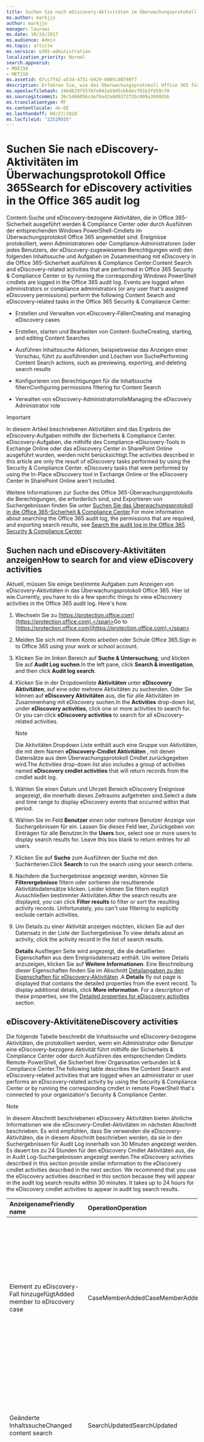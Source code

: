 ```yaml
---
title: Suchen Sie nach eDiscovery-Aktivitäten im Überwachungsprotokoll Office 365
ms.author: markjjo
author: markjjo
manager: laurawi
ms.date: 10/24/2017
ms.audience: Admin
ms.topic: article
ms.service: o365-administration
localization_priority: Normal
search.appverid:
- MOE150
- MET150
ms.assetid: 67cc7f42-a53d-4751-b929-6005c80798f7
description: Erfahren Sie, wie das Überwachungsprotokoll Office 365 für Ereignisse zu suchen, die protokolliert werden, wenn Administratoren Compliance Inhaltssuche und eDiscovery Groß-/Kleinschreibung in das Wertpapier Aufgaben &amp; Compliance Center.
ms.openlocfilehash: 24bd629f5576fe042e59d5cbbdecf01b3fd59cf0
ms.sourcegitcommit: 36c5466056cdef6ad2a8d9372f2bc009a30892bb
ms.translationtype: MT
ms.contentlocale: de-DE
ms.lasthandoff: 08/27/2018
ms.locfileid: "22529555"
---
```

# <a name="search-for-ediscovery-activities-in-the-office-365-audit-log"></a><span data-ttu-id="a00c0-103">Suchen Sie nach eDiscovery-Aktivitäten im Überwachungsprotokoll Office 365</span><span class="sxs-lookup"><span data-stu-id="a00c0-103">Search for eDiscovery activities in the Office 365 audit log</span></span>

<span data-ttu-id="a00c0-p101">Content-Suche und eDiscovery-bezogene Aktivitäten, die in Office 365-Sicherheit ausgeführt werden &amp; Compliance Center oder durch Ausführen der entsprechenden Windows PowerShell-Cmdlets im Überwachungsprotokoll Office 365 angemeldet sind. Ereignisse protokolliert, wenn Administratoren oder Compliance-Administratoren (oder jedes Benutzers, der eDiscovery-zugewiesenen Berechtigungen wird) den folgenden Inhaltssuche und Aufgaben im Zusammenhang mit eDiscovery in die Office 365-Sicherheit ausführen &amp; Compliance Center:</span><span class="sxs-lookup"><span data-stu-id="a00c0-p101">Content Search and eDiscovery-related activities that are performed in Office 365 Security &amp; Compliance Center or by running the corresponding Windows PowerShell cmdlets are logged in the Office 365 audit log. Events are logged when administrators or compliance administrators (or any user that's assigned eDiscovery permissions) perform the following Content Search and eDiscovery-related tasks in the Office 365 Security &amp; Compliance Center:</span></span>
  
- <span data-ttu-id="a00c0-106">Erstellen und Verwalten von eDiscovery-Fällen</span><span class="sxs-lookup"><span data-stu-id="a00c0-106">Creating and managing eDiscovery cases</span></span>
    
- <span data-ttu-id="a00c0-107">Erstellen, starten und Bearbeiten von Content-Suche</span><span class="sxs-lookup"><span data-stu-id="a00c0-107">Creating, starting, and editing Content Searches</span></span>
    
- <span data-ttu-id="a00c0-108">Ausführen Inhaltssuche Aktionen, beispielsweise das Anzeigen einer Vorschau, führt zu ausführenden und Löschen von Suche</span><span class="sxs-lookup"><span data-stu-id="a00c0-108">Performing Content Search actions, such as previewing, exporting, and deleting search results</span></span>
    
- <span data-ttu-id="a00c0-109">Konfigurieren von Berechtigungen für die Inhaltssuche filtern</span><span class="sxs-lookup"><span data-stu-id="a00c0-109">Configuring permissions filtering for Content Search</span></span>
    
- <span data-ttu-id="a00c0-110">Verwalten von eDiscovery-Administratorrolle</span><span class="sxs-lookup"><span data-stu-id="a00c0-110">Managing the eDiscovery Administrator role</span></span>
    
> [!IMPORTANT]
> <span data-ttu-id="a00c0-p102">In diesem Artikel beschriebenen Aktivitäten sind das Ergebnis der eDiscovery-Aufgaben mithilfe der Sicherheits &amp; Compliance Center. eDiscovery-Aufgaben, die mithilfe des Compliance-eDiscovery-Tools in Exchange Online oder das eDiscovery Center in SharePoint Online ausgeführt wurden, werden nicht berücksichtigt.</span><span class="sxs-lookup"><span data-stu-id="a00c0-p102">The activities described in this article are only the result of eDiscovery tasks performed by using the Security &amp; Compliance Center. eDiscovery tasks that were performed by using the In-Place eDiscovery tool in Exchange Online or the eDiscovery Center in SharePoint Online aren't included.</span></span> 
  
<span data-ttu-id="a00c0-113">Weitere Informationen zur Suche des Office 365-Überwachungsprotokolls die Berechtigungen, die erforderlich sind, und Exportieren von Suchergebnissen finden Sie unter [Suchen Sie das Überwachungsprotokoll in die Office 365-Sicherheit &amp; Compliance Center](search-the-audit-log-in-security-and-compliance.md).</span><span class="sxs-lookup"><span data-stu-id="a00c0-113">For more information about searching the Office 365 audit log, the permissions that are required, and exporting search results, see [Search the audit log in the Office 365 Security &amp; Compliance Center](search-the-audit-log-in-security-and-compliance.md).</span></span>
  
## <a name="how-to-search-for-and-view-ediscovery-activities"></a><span data-ttu-id="a00c0-114">Suchen nach und eDiscovery-Aktivitäten anzeigen</span><span class="sxs-lookup"><span data-stu-id="a00c0-114">How to search for and view eDiscovery activities</span></span>

<span data-ttu-id="a00c0-p103">Aktuell, müssen Sie einige bestimmte Aufgaben zum Anzeigen von eDiscovery-Aktivitäten in das Überwachungsprotokoll Office 365. Hier ist wie.</span><span class="sxs-lookup"><span data-stu-id="a00c0-p103">Currently, you have to do a few specific things to view eDiscovery activities in the Office 365 audit log. Here's how.</span></span>
  
1. <span data-ttu-id="a00c0-117">Wechseln Sie zu [https://protection.office.com](https://protection.office.com).</span><span class="sxs-lookup"><span data-stu-id="a00c0-117">Go to [https://protection.office.com](https://protection.office.com).</span></span>
    
2. <span data-ttu-id="a00c0-118">Melden Sie sich mit Ihrem Konto arbeiten oder Schule Office 365.</span><span class="sxs-lookup"><span data-stu-id="a00c0-118">Sign in to Office 365 using your work or school account.</span></span>
    
3. <span data-ttu-id="a00c0-119">Klicken Sie im linken Bereich auf **Suche &amp; Untersuchung**, und klicken Sie auf **Audit Log suchen**.</span><span class="sxs-lookup"><span data-stu-id="a00c0-119">In the left pane, click **Search &amp; investigation**, and then click **Audit log search**.</span></span>
    
4. <span data-ttu-id="a00c0-p104">Klicken Sie in der Dropdownliste **Aktivitäten** unter **eDiscovery Aktivitäten**, auf eine oder mehrere Aktivitäten zu suchenden. Oder Sie können auf **eDiscovery Aktivitäten** aus, die für alle Aktivitäten im Zusammenhang mit eDiscovery suchen.</span><span class="sxs-lookup"><span data-stu-id="a00c0-p104">In the **Activities** drop-down list, under **eDiscovery activities**, click one or more activities to search for. Or you can click **eDiscovery activities** to search for all eDiscovery-related activities.</span></span> 
    
    > [!NOTE]
    > <span data-ttu-id="a00c0-122">Die Aktivitäten Dropdown Liste enthält auch eine Gruppe von Aktivitäten, die mit dem Namen **eDiscovery-Cmdlet Aktivitäten** , mit denen Datensätze aus dem Überwachungsprotokoll Cmdlet zurückgegeben wird.</span><span class="sxs-lookup"><span data-stu-id="a00c0-122">The Activities drop-down list also includes a group of activities named **eDiscovery cmdlet activities** that will return records from the cmdlet audit log.</span></span> 
  
5.  <span data-ttu-id="a00c0-123">Wählen Sie einen Datum und Uhrzeit Bereich eDiscovery Ereignisse angezeigt, die innerhalb dieses Zeitraums aufgetreten sind.</span><span class="sxs-lookup"><span data-stu-id="a00c0-123">Select a date and time range to display eDiscovery events that occurred within that period.</span></span> 
    
6. <span data-ttu-id="a00c0-p105">Wählen Sie im Feld **Benutzer** einen oder mehrere Benutzer Anzeige von Suchergebnissen für ein. Lassen Sie dieses Feld leer, Zurückgeben von Einträgen für alle Benutzer.</span><span class="sxs-lookup"><span data-stu-id="a00c0-p105">In the **Users** box, select one or more users to display search results for. Leave this box blank to return entries for all users.</span></span> 
    
7. <span data-ttu-id="a00c0-126">Klicken Sie auf **Suche** zum Ausführen der Suche mit den Suchkriterien.</span><span class="sxs-lookup"><span data-stu-id="a00c0-126">Click **Search** to run the search using your search criteria.</span></span> 
    
8. <span data-ttu-id="a00c0-p106">Nachdem die Suchergebnisse angezeigt werden, können Sie **Filterergebnisse** filtern oder sortieren die resultierende Aktivitätsdatensätze klicken. Leider können Sie filtern explizit Ausschließen bestimmter Aktivitäten.</span><span class="sxs-lookup"><span data-stu-id="a00c0-p106">After the search results are displayed, you can click **Filter results** to filter or sort the resulting activity records. Unfortunately, you can't use filtering to explicitly exclude certain activities.</span></span> 
    
9. <span data-ttu-id="a00c0-129">Um Details zu einer Aktivität anzeigen möchten, klicken Sie auf den Datensatz in der Liste der Suchergebnisse.</span><span class="sxs-lookup"><span data-stu-id="a00c0-129">To view details about an activity, click the activity record in the list of search results.</span></span> 
    
    <span data-ttu-id="a00c0-p107">**Details** Ausfliegen Seite wird angezeigt, die die detaillierten Eigenschaften aus dem Ereignisdatensatz enthält. Um weitere Details anzuzeigen, klicken Sie auf **Weitere Informationen**. Eine Beschreibung dieser Eigenschaften finden Sie im Abschnitt [Detailangaben zu den Eigenschaften für eDiscovery-Aktivitäten](#detailed-properties-for-ediscovery-activities) .</span><span class="sxs-lookup"><span data-stu-id="a00c0-p107">A **Details** fly out page is displayed that contains the detailed properties from the event record. To display additional details, click **More information**. For a description of these properties, see the [Detailed properties for eDiscovery activities](#detailed-properties-for-ediscovery-activities) section.</span></span> 

  
## <a name="ediscovery-activities"></a><span data-ttu-id="a00c0-133">eDiscovery-Aktivitäten</span><span class="sxs-lookup"><span data-stu-id="a00c0-133">eDiscovery activities</span></span>

<span data-ttu-id="a00c0-134">Die folgende Tabelle beschreibt die Inhaltssuche und eDiscovery-bezogene Aktivitäten, die protokolliert werden, wenn ein Administrator oder Benutzer eine eDiscovery-bezogene Aktivität führt mithilfe der Sicherheits &amp; Compliance Center oder durch Ausführen des entsprechenden Cmdlets Remote-PowerShell, die Sicherheit Ihrer Organisation verbunden ist &amp; Compliance Center.</span><span class="sxs-lookup"><span data-stu-id="a00c0-134">The following table describes the Content Search and eDiscovery-related activities that are logged when an administrator or user performs an eDiscovery-related activity by using the Security &amp; Compliance Center or by running the corresponding cmdlet in remote PowerShell that's connected to your organization's Security &amp; Compliance Center.</span></span> 
  
> [!NOTE]
> <span data-ttu-id="a00c0-p108">In diesem Abschnitt beschriebenen eDiscovery Aktivitäten bieten ähnliche Informationen wie die eDiscovery-Cmdlet-Aktivitäten im nächsten Abschnitt beschrieben. Es wird empfohlen, dass Sie verwenden die eDiscovery-Aktivitäten, die in diesem Abschnitt beschrieben werden, da sie in den Suchergebnissen für Audit Log innerhalb von 30 Minuten angezeigt werden. Es dauert bis zu 24 Stunden für den eDiscovery Cmdlet Aktivitäten aus, die in Audit Log-Suchergebnissen angezeigt werden.</span><span class="sxs-lookup"><span data-stu-id="a00c0-p108">The eDiscovery activities described in this section provide similar information to the eDiscovery cmdlet activities described in the next section. We recommend that you use the eDiscovery activities described in this section because they will appear in the audit log search results within 30 minutes. It takes up to 24 hours for the eDiscovery cmdlet activities to appear in audit log search results.</span></span> 
  
|<span data-ttu-id="a00c0-138">**Anzeigename**</span><span class="sxs-lookup"><span data-stu-id="a00c0-138">**Friendly name**</span></span>|<span data-ttu-id="a00c0-139">**Operation**</span><span class="sxs-lookup"><span data-stu-id="a00c0-139">**Operation**</span></span>|<span data-ttu-id="a00c0-140">**Entsprechende cmdlet**</span><span class="sxs-lookup"><span data-stu-id="a00c0-140">**Corresponding cmdlet**</span></span>|<span data-ttu-id="a00c0-141">**Beschreibung**</span><span class="sxs-lookup"><span data-stu-id="a00c0-141">**Description**</span></span>|
|:-----|:-----|:-----|:-----|
|<span data-ttu-id="a00c0-142">Element zu eDiscovery-Fall hinzugefügt</span><span class="sxs-lookup"><span data-stu-id="a00c0-142">Added member to eDiscovery case</span></span>  <br/> |<span data-ttu-id="a00c0-143">CaseMemberAdded</span><span class="sxs-lookup"><span data-stu-id="a00c0-143">CaseMemberAdded</span></span>  <br/> |<span data-ttu-id="a00c0-144">Hinzufügen von ComplianceCaseMember</span><span class="sxs-lookup"><span data-stu-id="a00c0-144">Add-ComplianceCaseMember</span></span>  <br/> |<span data-ttu-id="a00c0-p109">Ein Benutzer wurde als Mitglied einer eDiscovery-Fall hinzugefügt. Als Mitglied der Fall kann ein Benutzer verschiedene Aufgaben im Zusammenhang mit Groß-/Kleinschreibung je nachdem, ob sie die erforderlichen Berechtigungen zugewiesen wurden, ausführen.</span><span class="sxs-lookup"><span data-stu-id="a00c0-p109">A user was added as a member of an eDiscovery case. As a member of a case, a user can perform various case-related tasks depending on whether they have been assigned the necessary permissions.</span></span>  <br/> |
|<span data-ttu-id="a00c0-147">Geänderte Inhaltssuche</span><span class="sxs-lookup"><span data-stu-id="a00c0-147">Changed content search</span></span>  <br/> |<span data-ttu-id="a00c0-148">SearchUpdated</span><span class="sxs-lookup"><span data-stu-id="a00c0-148">SearchUpdated</span></span>  <br/> |<span data-ttu-id="a00c0-149">Set-ComplianceSearch</span><span class="sxs-lookup"><span data-stu-id="a00c0-149">Set-ComplianceSearch</span></span>  <br/> |<span data-ttu-id="a00c0-p110">Eine vorhandene Inhalte Suche wurde geändert. Hinzufügen oder Entfernen von Speicherorte für Inhalte oder bearbeiten die Suchabfrage, können Änderungen enthalten.</span><span class="sxs-lookup"><span data-stu-id="a00c0-p110">An existing content search was changed. Changes can include adding or removing content locations or editing the search query.</span></span>  <br/> |
|<span data-ttu-id="a00c0-152">Mitgliedschaft in der Administratorgruppe geänderten eDiscovery</span><span class="sxs-lookup"><span data-stu-id="a00c0-152">Changed eDiscovery administrator membership</span></span>  <br/> |<span data-ttu-id="a00c0-153">CaseAdminUpdated</span><span class="sxs-lookup"><span data-stu-id="a00c0-153">CaseAdminUpdated</span></span>  <br/> |<span data-ttu-id="a00c0-154">Update-eDiscoveryCaseAdmin</span><span class="sxs-lookup"><span data-stu-id="a00c0-154">Update-eDiscoveryCaseAdmin</span></span>  <br/> |<span data-ttu-id="a00c0-p111">Die Liste der eDiscovery-Administratoren in Ihrer Organisation wurde geändert. Diese Aktivität wird protokolliert, wenn die Liste der eDiscovery-Administratoren mit einer Gruppe von neuen Benutzern ersetzt wird. Wenn ein einzelner Benutzer hinzugefügt oder entfernt wird, wird der Vorgang CaseAdminAdded protokolliert.</span><span class="sxs-lookup"><span data-stu-id="a00c0-p111">The list of eDiscovery Administrators in your organization was changed. This activity is logged when the list of eDiscovery Administrators is replaced with a group of new users. If a single user is added or removed, the CaseAdminAdded operation is logged.</span></span>  <br/> |
|<span data-ttu-id="a00c0-158">Geänderte eDiscovery-Fall</span><span class="sxs-lookup"><span data-stu-id="a00c0-158">Changed eDiscovery case</span></span>  <br/> |<span data-ttu-id="a00c0-159">CaseUpdated</span><span class="sxs-lookup"><span data-stu-id="a00c0-159">CaseUpdated</span></span>  <br/> |<span data-ttu-id="a00c0-160">Set-ComplianceCase</span><span class="sxs-lookup"><span data-stu-id="a00c0-160">Set-ComplianceCase</span></span>  <br/> |<span data-ttu-id="a00c0-p112">EDiscovery-Fall wurde geändert. Änderungen enthalten Schließen einer offenen Anfrage oder eine geschlossene Anfrage erneut öffnen.</span><span class="sxs-lookup"><span data-stu-id="a00c0-p112">An eDiscovery case was changed. Changes include closing an open case or re-opening a closed case.</span></span>  <br/> |
|<span data-ttu-id="a00c0-163">Groß-/Kleinschreibung geänderten eDiscovery-Mitgliedschaft</span><span class="sxs-lookup"><span data-stu-id="a00c0-163">Changed eDiscovery case membership</span></span>  <br/> |<span data-ttu-id="a00c0-164">CaseMemberUpdated</span><span class="sxs-lookup"><span data-stu-id="a00c0-164">CaseMemberUpdated</span></span>  <br/> |<span data-ttu-id="a00c0-165">Update-ComplianceCaseMember</span><span class="sxs-lookup"><span data-stu-id="a00c0-165">Update-ComplianceCaseMember</span></span>  <br/> |<span data-ttu-id="a00c0-p113">Liste der Mitglieder einer eDiscovery-Fall wurde geändert. Wenn alle Mitglieder einer Gruppe von neuen Benutzern ersetzt werden, wird diese Aktivität protokolliert. Wenn ein einzelnes Element hinzugefügt oder entfernt wird, wird die CaseMemberAdded oder CaseMemberRemoved Vorgang protokolliert.</span><span class="sxs-lookup"><span data-stu-id="a00c0-p113">The membership list of an eDiscovery case was changed. This activity is logged when all members are replaced with a group of new users. If a single member is added or removed, CaseMemberAdded or CaseMemberRemoved operation is logged.</span></span>  <br/> |
|<span data-ttu-id="a00c0-169">Suchfilter Berechtigungen geändert</span><span class="sxs-lookup"><span data-stu-id="a00c0-169">Changed search permissions filter</span></span>  <br/> |<span data-ttu-id="a00c0-170">SearchPermissionUpdated</span><span class="sxs-lookup"><span data-stu-id="a00c0-170">SearchPermissionUpdated</span></span>  <br/> |<span data-ttu-id="a00c0-171">Set-ComplianceSecurityFilter</span><span class="sxs-lookup"><span data-stu-id="a00c0-171">Set-ComplianceSecurityFilter</span></span>  <br/> |<span data-ttu-id="a00c0-172">Suchfilter Berechtigungen wurde geändert.</span><span class="sxs-lookup"><span data-stu-id="a00c0-172">A search permissions filter was changed.</span></span>  <br/> |
|<span data-ttu-id="a00c0-173">Geänderte Suchabfrage für eDiscovery Groß-/Kleinschreibung Haltestatus</span><span class="sxs-lookup"><span data-stu-id="a00c0-173">Changed search query for eDiscovery case hold</span></span>  <br/> |<span data-ttu-id="a00c0-174">HoldUpdated</span><span class="sxs-lookup"><span data-stu-id="a00c0-174">HoldUpdated</span></span>  <br/> |<span data-ttu-id="a00c0-175">Set-CaseHoldRule</span><span class="sxs-lookup"><span data-stu-id="a00c0-175">Set-CaseHoldRule</span></span>  <br/> |<span data-ttu-id="a00c0-p114">Eine abfragebasierte Aufbewahrung, eDiscovery-Fall zugeordnet wurde geändert. Mögliche Änderungen gehören das Bearbeiten der Abfrage, oder halten Sie Datumsbereich für eine Abfrage basiert.</span><span class="sxs-lookup"><span data-stu-id="a00c0-p114">A query-based hold associated with an eDiscovery case was changed. Possible changes include editing the query or date range for a query-based hold.</span></span>  <br/> |
|<span data-ttu-id="a00c0-178">Inhaltssuche Preview Element heruntergeladen</span><span class="sxs-lookup"><span data-stu-id="a00c0-178">Content search preview item downloaded</span></span>  <br/> |<span data-ttu-id="a00c0-179">PreviewItemDownloaded</span><span class="sxs-lookup"><span data-stu-id="a00c0-179">PreviewItemDownloaded</span></span>  <br/> |<span data-ttu-id="a00c0-180">Nicht zutreffend</span><span class="sxs-lookup"><span data-stu-id="a00c0-180">N/A</span></span>  <br/> |<span data-ttu-id="a00c0-181">Ein Benutzer heruntergeladen ein Element auf ihrem lokalen Computer (durch Klicken auf den Link **herunterladen Originalelement** ) beim Anzeigen einer Vorschau der Suchergebnisse.</span><span class="sxs-lookup"><span data-stu-id="a00c0-181">A user downloaded an item to their local computer (by clicking the **Download original item** link) when previewing search results.</span></span>  <br/> |
|<span data-ttu-id="a00c0-182">Inhaltssuche Preview Element aufgelistet.</span><span class="sxs-lookup"><span data-stu-id="a00c0-182">Content search preview item listed</span></span>  <br/> |<span data-ttu-id="a00c0-183">PreviewItemListed</span><span class="sxs-lookup"><span data-stu-id="a00c0-183">PreviewItemListed</span></span>  <br/> |<span data-ttu-id="a00c0-184">Nicht zutreffend</span><span class="sxs-lookup"><span data-stu-id="a00c0-184">N/A</span></span>  <br/> |<span data-ttu-id="a00c0-185">Ein Benutzer geklickt **Vorschau der Suchergebnisse** zum Anzeigen der Vorschau Suchergebnisseite, der bis zu 1000 Elemente aus den Ergebnissen einer Inhaltssuche aufgeführt sind.</span><span class="sxs-lookup"><span data-stu-id="a00c0-185">A user clicked **Preview search results** to display the preview search results page, which lists up to 1000 items from the results of a Content Search.</span></span>  <br/> |
|<span data-ttu-id="a00c0-186">Inhaltssuche Preview Element angezeigt.</span><span class="sxs-lookup"><span data-stu-id="a00c0-186">Content search preview item viewed</span></span>  <br/> |<span data-ttu-id="a00c0-187">PreviewItemRendered</span><span class="sxs-lookup"><span data-stu-id="a00c0-187">PreviewItemRendered</span></span>  <br/> |<span data-ttu-id="a00c0-188">Nicht zutreffend</span><span class="sxs-lookup"><span data-stu-id="a00c0-188">N/A</span></span>  <br/> |<span data-ttu-id="a00c0-189">Ein eDiscovery-Manager angezeigt ein Elements durch Klicken auf beim Anzeigen der Vorschau der Suchergebnisse.</span><span class="sxs-lookup"><span data-stu-id="a00c0-189">An eDiscovery manager viewed an item by clicking it when previewing search results.</span></span>  <br/> |
|<span data-ttu-id="a00c0-190">Erstellte Inhaltssuche</span><span class="sxs-lookup"><span data-stu-id="a00c0-190">Created content search</span></span>  <br/> |<span data-ttu-id="a00c0-191">SearchCreated</span><span class="sxs-lookup"><span data-stu-id="a00c0-191">SearchCreated</span></span>  <br/> |<span data-ttu-id="a00c0-192">New-ComplianceSearch</span><span class="sxs-lookup"><span data-stu-id="a00c0-192">New-ComplianceSearch</span></span>  <br/> |<span data-ttu-id="a00c0-193">Eine neue Inhaltssuche erstellt wurde.</span><span class="sxs-lookup"><span data-stu-id="a00c0-193">A new content search was created.</span></span>  <br/> |
|<span data-ttu-id="a00c0-194">Erstellte eDiscovery-administrator</span><span class="sxs-lookup"><span data-stu-id="a00c0-194">Created eDiscovery administrator</span></span>  <br/> |<span data-ttu-id="a00c0-195">CaseAdminAdded</span><span class="sxs-lookup"><span data-stu-id="a00c0-195">CaseAdminAdded</span></span>  <br/> |<span data-ttu-id="a00c0-196">Hinzufügen von eDiscoveryCaseAdmin</span><span class="sxs-lookup"><span data-stu-id="a00c0-196">Add-eDiscoveryCaseAdmin</span></span>  <br/> |<span data-ttu-id="a00c0-197">Ein Benutzer wurde als einer eDiscovery-Administrator in der Organisation hinzugefügt.</span><span class="sxs-lookup"><span data-stu-id="a00c0-197">A user was added as an eDiscovery Administrator in the organization.</span></span>  <br/> |
|<span data-ttu-id="a00c0-198">Erstellte eDiscovery-Fall</span><span class="sxs-lookup"><span data-stu-id="a00c0-198">Created eDiscovery case</span></span>  <br/> |<span data-ttu-id="a00c0-199">CaseAdded</span><span class="sxs-lookup"><span data-stu-id="a00c0-199">CaseAdded</span></span>  <br/> |<span data-ttu-id="a00c0-200">Neue ComplianceCase</span><span class="sxs-lookup"><span data-stu-id="a00c0-200">New-ComplianceCase</span></span>  <br/> |<span data-ttu-id="a00c0-p115">EDiscovery-Fall erstellt wurde. Wenn eine Anfrage erstellt wurde, müssen Sie nur einen Namen zu geben. Andere Case-bezogene Aufgaben wie das Hinzufügen von Mitgliedern, Haltestatus erstellen und Erstellen von Suchen in zusätzliche Ereignisse protokolliert wird die Groß-/Kleinschreibung Ergebnis zugeordnet.</span><span class="sxs-lookup"><span data-stu-id="a00c0-p115">An eDiscovery case was created. When a case is created, you only have to give it a name. Other case-related tasks such as adding members, creating holds, and creating content searches associated with the case result in additional events being logged.</span></span>  <br/> |
|<span data-ttu-id="a00c0-204">Suchfilter Berechtigungen erstellt</span><span class="sxs-lookup"><span data-stu-id="a00c0-204">Created search permissions filter</span></span>  <br/> |<span data-ttu-id="a00c0-205">SearchPermissionCreated</span><span class="sxs-lookup"><span data-stu-id="a00c0-205">SearchPermissionCreated</span></span>  <br/> |<span data-ttu-id="a00c0-206">Neue ComplianceSecurityFilter</span><span class="sxs-lookup"><span data-stu-id="a00c0-206">New-ComplianceSecurityFilter</span></span>  <br/> |<span data-ttu-id="a00c0-207">Suchfilter Berechtigungen erstellt wurde.</span><span class="sxs-lookup"><span data-stu-id="a00c0-207">A search permissions filter was created.</span></span>  <br/> |
|<span data-ttu-id="a00c0-208">Erstellte Suchabfrage für eDiscovery Groß-/Kleinschreibung Haltestatus</span><span class="sxs-lookup"><span data-stu-id="a00c0-208">Created search query for eDiscovery case hold</span></span>  <br/> |<span data-ttu-id="a00c0-209">HoldCreated</span><span class="sxs-lookup"><span data-stu-id="a00c0-209">HoldCreated</span></span>  <br/> |<span data-ttu-id="a00c0-210">Neue CaseHoldRule</span><span class="sxs-lookup"><span data-stu-id="a00c0-210">New-CaseHoldRule</span></span>  <br/> |<span data-ttu-id="a00c0-211">Eine abfragebasierte Aufbewahrung, eDiscovery-Fall zugeordnet wurde erstellt.</span><span class="sxs-lookup"><span data-stu-id="a00c0-211">A query-based hold associated with an eDiscovery case was created.</span></span>  <br/> |
|<span data-ttu-id="a00c0-212">Gelöschte Inhaltssuche</span><span class="sxs-lookup"><span data-stu-id="a00c0-212">Deleted content search</span></span>  <br/> |<span data-ttu-id="a00c0-213">SearchRemoved</span><span class="sxs-lookup"><span data-stu-id="a00c0-213">SearchRemoved</span></span>  <br/> |<span data-ttu-id="a00c0-214">Remove-ComplianceSearch</span><span class="sxs-lookup"><span data-stu-id="a00c0-214">Remove-ComplianceSearch</span></span>  <br/> |<span data-ttu-id="a00c0-215">Eine vorhandene Inhaltssuche wurde gelöscht.</span><span class="sxs-lookup"><span data-stu-id="a00c0-215">An existing content search was deleted.</span></span>  <br/> |
|<span data-ttu-id="a00c0-216">Gelöschte eDiscovery-administrator</span><span class="sxs-lookup"><span data-stu-id="a00c0-216">Deleted eDiscovery administrator</span></span>  <br/> |<span data-ttu-id="a00c0-217">CaseAdminRemoved</span><span class="sxs-lookup"><span data-stu-id="a00c0-217">CaseAdminRemoved</span></span>  <br/> |<span data-ttu-id="a00c0-218">Remove-eDiscoveryCaseAdmin</span><span class="sxs-lookup"><span data-stu-id="a00c0-218">Remove-eDiscoveryCaseAdmin</span></span>  <br/> |<span data-ttu-id="a00c0-219">Eine eDiscovery-Administrator wurde aus Ihrer Organisation gelöscht.</span><span class="sxs-lookup"><span data-stu-id="a00c0-219">An eDiscovery Administrator was deleted from your organization.</span></span>  <br/> |
|<span data-ttu-id="a00c0-220">Gelöschte eDiscovery-Fall</span><span class="sxs-lookup"><span data-stu-id="a00c0-220">Deleted eDiscovery case</span></span>  <br/> |<span data-ttu-id="a00c0-221">CaseRemoved</span><span class="sxs-lookup"><span data-stu-id="a00c0-221">CaseRemoved</span></span>  <br/> |<span data-ttu-id="a00c0-222">Remove-ComplianceCase</span><span class="sxs-lookup"><span data-stu-id="a00c0-222">Remove-ComplianceCase</span></span>  <br/> |<span data-ttu-id="a00c0-p116">EDiscovery-Fall wurde gelöscht. Beachten Sie, dass eine Sperre die Groß-/Kleinschreibung zugeordnet, entfernt werden soll, bevor die Groß-/Kleinschreibung gelöscht werden kann.</span><span class="sxs-lookup"><span data-stu-id="a00c0-p116">An eDiscovery case was deleted. Note that any hold associated with the case has to be removed before the case can be deleted.</span></span>  <br/> |
|<span data-ttu-id="a00c0-225">Gelöschte Berechtigungen Suchfilter</span><span class="sxs-lookup"><span data-stu-id="a00c0-225">Deleted search permissions filter</span></span>  <br/> |<span data-ttu-id="a00c0-226">SearchPermissionRemoved</span><span class="sxs-lookup"><span data-stu-id="a00c0-226">SearchPermissionRemoved</span></span>  <br/> |<span data-ttu-id="a00c0-227">Remove-ComplianceSecurityFilter</span><span class="sxs-lookup"><span data-stu-id="a00c0-227">Remove-ComplianceSecurityFilter</span></span>  <br/> |<span data-ttu-id="a00c0-228">Suchfilter Berechtigungen wurde gelöscht.</span><span class="sxs-lookup"><span data-stu-id="a00c0-228">A search permissions filter was deleted.</span></span>  <br/> |
|<span data-ttu-id="a00c0-229">Gelöschte Suchabfrage für eDiscovery Groß-/Kleinschreibung Haltestatus</span><span class="sxs-lookup"><span data-stu-id="a00c0-229">Deleted search query for eDiscovery case hold</span></span>  <br/> |<span data-ttu-id="a00c0-230">HoldRemoved</span><span class="sxs-lookup"><span data-stu-id="a00c0-230">HoldRemoved</span></span>  <br/> |<span data-ttu-id="a00c0-231">Remove-CaseHoldRule</span><span class="sxs-lookup"><span data-stu-id="a00c0-231">Remove-CaseHoldRule</span></span>  <br/> |<span data-ttu-id="a00c0-p117">Eine abfragebasierte Aufbewahrung, eDiscovery-Fall zugeordnet wurde gelöscht. Entfernen der Abfrage aus dem Haltestatus ist häufig das Ergebnis des Löschens von eines Haltestatus. Wenn einem Haltestatus oder eine Abfrage Haltestatus gelöscht werden, werden die Speicherorte für Inhalte, die in der Warteschleife waren freigegeben.</span><span class="sxs-lookup"><span data-stu-id="a00c0-p117">A query-based hold associated with an eDiscovery case was deleted. Removing the query from the hold is often the result of deleting a hold. When a hold or a hold query are deleted, the content locations that were on hold are released.</span></span>  <br/> |
|<span data-ttu-id="a00c0-235">Heruntergeladenen Export von Inhaltssuche</span><span class="sxs-lookup"><span data-stu-id="a00c0-235">Downloaded export of content search</span></span>  <br/> |<span data-ttu-id="a00c0-236">SearchResultDownloaded</span><span class="sxs-lookup"><span data-stu-id="a00c0-236">SearchResultDownloaded</span></span>  <br/> |<span data-ttu-id="a00c0-237">Nicht zutreffend</span><span class="sxs-lookup"><span data-stu-id="a00c0-237">N/A</span></span>  <br/> |<span data-ttu-id="a00c0-p118">Ein Benutzer heruntergeladen die Ergebnisse einer Suche Content auf ihrem lokalen Computer. Beachten Sie, dass eine Aktivität **gestartet Exportieren der Inhaltssuche** initiiert werden, bevor die Suchergebnisse heruntergeladen werden können.</span><span class="sxs-lookup"><span data-stu-id="a00c0-p118">A user downloaded the results of a content search to their local computer. Note that a **Started export of content search** activity has to be initiated before search results can be downloaded.  </span></span><br/> |
|<span data-ttu-id="a00c0-240">Als Vorschau angezeigte Ergebnisse der Inhaltssuche</span><span class="sxs-lookup"><span data-stu-id="a00c0-240">Previewed results of content search</span></span>  <br/> |<span data-ttu-id="a00c0-241">SearchPreviewed</span><span class="sxs-lookup"><span data-stu-id="a00c0-241">SearchPreviewed</span></span>  <br/> |<span data-ttu-id="a00c0-242">Nicht zutreffend</span><span class="sxs-lookup"><span data-stu-id="a00c0-242">N/A</span></span>  <br/> |<span data-ttu-id="a00c0-243">Ein Benutzer eine Vorschau der Ergebnisse einer Suche Content.</span><span class="sxs-lookup"><span data-stu-id="a00c0-243">A user previewed the results of a content search.</span></span>  <br/> |
|<span data-ttu-id="a00c0-244">Zeitfenster Ergebnisse der Inhaltssuche</span><span class="sxs-lookup"><span data-stu-id="a00c0-244">Purged results of content search</span></span>  <br/> |<span data-ttu-id="a00c0-245">SearchResultsPurged</span><span class="sxs-lookup"><span data-stu-id="a00c0-245">SearchResultsPurged</span></span>  <br/> |<span data-ttu-id="a00c0-246">New-ComplianceSearchAction</span><span class="sxs-lookup"><span data-stu-id="a00c0-246">New-ComplianceSearchAction</span></span>  <br/> |<span data-ttu-id="a00c0-247">Ein Benutzer gelöscht die Ergebnisse einer Inhaltssuche durch Ausführen der **New-ComplianceSearchAction-bereinigen** Befehl.</span><span class="sxs-lookup"><span data-stu-id="a00c0-247">A user purged the results of a Content Search by running the **New-ComplianceSearchAction -Purge** command.</span></span>  <br/> |
|<span data-ttu-id="a00c0-248">Entfernte Analyse der Inhaltssuche</span><span class="sxs-lookup"><span data-stu-id="a00c0-248">Removed analysis of content search</span></span>  <br/> |<span data-ttu-id="a00c0-249">RemovedSearchResultsSentToZoom</span><span class="sxs-lookup"><span data-stu-id="a00c0-249">RemovedSearchResultsSentToZoom</span></span>  <br/> |<span data-ttu-id="a00c0-250">Remove-ComplianceSearchAction</span><span class="sxs-lookup"><span data-stu-id="a00c0-250">Remove-ComplianceSearchAction</span></span>  <br/> |<span data-ttu-id="a00c0-p119">Eine Inhaltssuche vorbereiten Aktion (zum Vorbereiten der Suchergebnisse für Office 365 erweiterte eDiscovery) wurde gelöscht. Wenn die Aktion zur Vorbereitung auf weniger als zwei Wochen war, wurden die Suchergebnisse, die für erweiterte eDiscovery vorbereitet wurden aus dem Bereich der Microsoft Azure-Speicher gelöscht. Wenn die Aktion Vorbereitung älter als zwei Wochen wurde, gibt dieses Ereignis, dass nur die entsprechende Aktion Vorbereitung gelöscht wurde.</span><span class="sxs-lookup"><span data-stu-id="a00c0-p119">A content search prepare action (to prepare search results for Office 365 Advanced eDiscovery) was deleted. If the preparation action was less than two weeks old, the search results that were prepared for Advanced eDiscovery were deleted from the Microsoft Azure storage area. If the preparation action was older than 2 weeks, then this event indicates that only the corresponding preparation action was deleted.</span></span>  <br/> |
|<span data-ttu-id="a00c0-254">Entfernte Export von Inhaltssuche</span><span class="sxs-lookup"><span data-stu-id="a00c0-254">Removed export of content search</span></span>  <br/> |<span data-ttu-id="a00c0-255">RemovedSearchExported</span><span class="sxs-lookup"><span data-stu-id="a00c0-255">RemovedSearchExported</span></span>  <br/> |<span data-ttu-id="a00c0-256">Remove-ComplianceSearchAction</span><span class="sxs-lookup"><span data-stu-id="a00c0-256">Remove-ComplianceSearchAction</span></span>  <br/> |<span data-ttu-id="a00c0-p120">Eine Inhaltssuche Export-Aktion wurde gelöscht. Wenn die Export-Aktion weniger als zwei Wochen war, wurden die Suchergebnisse, die für die Microsoft Azure Storage Area hochgeladen wurden gelöscht. Wenn die Export-Aktion älter als zwei Wochen wurde, gibt dieses Ereignis, dass nur die entsprechende Aktion Export gelöscht wurde.</span><span class="sxs-lookup"><span data-stu-id="a00c0-p120">A content search export action was deleted. If the export action was less than two weeks old, the search results that were uploaded to the Microsoft Azure storage area were deleted. If the export action was older than 2 weeks, then this event indicates that only the corresponding export action was deleted.</span></span>  <br/> |
|<span data-ttu-id="a00c0-260">Entfernte Member von eDiscovery-Fall</span><span class="sxs-lookup"><span data-stu-id="a00c0-260">Removed member from eDiscovery case</span></span>  <br/> |<span data-ttu-id="a00c0-261">CaseMemberRemoved</span><span class="sxs-lookup"><span data-stu-id="a00c0-261">CaseMemberRemoved</span></span>  <br/> |<span data-ttu-id="a00c0-262">Remove-ComplianceCaseMember</span><span class="sxs-lookup"><span data-stu-id="a00c0-262">Remove-ComplianceCaseMember</span></span>  <br/> |<span data-ttu-id="a00c0-263">Ein Benutzer wurde als Mitglied einer eDiscovery-Fall entfernt.</span><span class="sxs-lookup"><span data-stu-id="a00c0-263">A user was removed as a member of an eDiscovery case.</span></span>  <br/> |
|<span data-ttu-id="a00c0-264">Entfernt Vorschau der Ergebnisse von Inhaltssuche</span><span class="sxs-lookup"><span data-stu-id="a00c0-264">Removed preview results of content search</span></span>  <br/> |<span data-ttu-id="a00c0-265">RemovedSearchPreviewed</span><span class="sxs-lookup"><span data-stu-id="a00c0-265">RemovedSearchPreviewed</span></span>  <br/> |<span data-ttu-id="a00c0-266">Remove-ComplianceSearchAction</span><span class="sxs-lookup"><span data-stu-id="a00c0-266">Remove-ComplianceSearchAction</span></span>  <br/> |<span data-ttu-id="a00c0-267">Eine Inhaltssuche Preview Aktion wurde gelöscht.</span><span class="sxs-lookup"><span data-stu-id="a00c0-267">A content search preview action was deleted.</span></span>  <br/> |
|<span data-ttu-id="a00c0-268">Entfernte Purge-Aktion für die Inhaltssuche</span><span class="sxs-lookup"><span data-stu-id="a00c0-268">Removed purge action performed on content search</span></span>  <br/> |<span data-ttu-id="a00c0-269">RemovedSearchResultsPurged</span><span class="sxs-lookup"><span data-stu-id="a00c0-269">RemovedSearchResultsPurged</span></span>  <br/> |<span data-ttu-id="a00c0-270">Remove-ComplianceSearchAction</span><span class="sxs-lookup"><span data-stu-id="a00c0-270">Remove-ComplianceSearchAction</span></span>  <br/> |<span data-ttu-id="a00c0-271">Bei der Aktion ein Inhaltssuche wurde gelöscht.</span><span class="sxs-lookup"><span data-stu-id="a00c0-271">A content search purge action was deleted.</span></span>  <br/> |
|<span data-ttu-id="a00c0-272">Entfernt Suchbericht</span><span class="sxs-lookup"><span data-stu-id="a00c0-272">Removed search report</span></span>  <br/> |<span data-ttu-id="a00c0-273">SearchReportRemoved</span><span class="sxs-lookup"><span data-stu-id="a00c0-273">SearchReportRemoved</span></span>  <br/> |<span data-ttu-id="a00c0-274">Remove-ComplianceSearchAction</span><span class="sxs-lookup"><span data-stu-id="a00c0-274">Remove-ComplianceSearchAction</span></span>  <br/> |<span data-ttu-id="a00c0-275">Eine Inhaltssuche exportieren Bericht, dass Aktion gelöscht wurde.</span><span class="sxs-lookup"><span data-stu-id="a00c0-275">A content search export report action was deleted.</span></span>  <br/> |
|<span data-ttu-id="a00c0-276">Schritte Analyse der Inhaltssuche</span><span class="sxs-lookup"><span data-stu-id="a00c0-276">Started analysis of content search</span></span>  <br/> |<span data-ttu-id="a00c0-277">SearchResultsSentToZoom</span><span class="sxs-lookup"><span data-stu-id="a00c0-277">SearchResultsSentToZoom</span></span>  <br/> |<span data-ttu-id="a00c0-278">New-ComplianceSearchAction</span><span class="sxs-lookup"><span data-stu-id="a00c0-278">New-ComplianceSearchAction</span></span>  <br/> |<span data-ttu-id="a00c0-279">Die Ergebnisse einer Inhaltssuche wurden für die Analyse in erweiterten eDiscovery vorbereitet.</span><span class="sxs-lookup"><span data-stu-id="a00c0-279">The results of a content search were prepared for analysis in Advanced eDiscovery.</span></span>  <br/> |
|<span data-ttu-id="a00c0-280">Schritte Inhaltssuche</span><span class="sxs-lookup"><span data-stu-id="a00c0-280">Started content search</span></span>  <br/> |<span data-ttu-id="a00c0-281">SearchStarted</span><span class="sxs-lookup"><span data-stu-id="a00c0-281">SearchStarted</span></span>  <br/> |<span data-ttu-id="a00c0-282">Start-ComplianceSearch</span><span class="sxs-lookup"><span data-stu-id="a00c0-282">Start-ComplianceSearch</span></span>  <br/> |<span data-ttu-id="a00c0-p121">Eine Inhaltssuche wurde gestartet. Beim Erstellen oder Ändern einer Inhaltssuche mithilfe der Sicherheits &amp; Compliance Center GUI, für die Suche wird automatisch gestartet. Wenn Sie erstellen oder ändern eine Suche mithilfe des **New-ComplianceSearch** oder **Set-ComplianceSearch** -Cmdlet, müssen Sie das Cmdlet **Start-ComplianceSearch** zum Starten der Suche auszuführen.</span><span class="sxs-lookup"><span data-stu-id="a00c0-p121">A content search was started. When you create or change a content search by using the Security &amp; Compliance Center GUI, the search is automatically started. If you create or change a search by using the **New-ComplianceSearch** or **Set-ComplianceSearch** cmdlet, you have to run the **Start-ComplianceSearch** cmdlet to start the search.  </span></span><br/> |
|<span data-ttu-id="a00c0-286">Schritte beim Export von Inhaltssuche</span><span class="sxs-lookup"><span data-stu-id="a00c0-286">Started export of content search</span></span>  <br/> |<span data-ttu-id="a00c0-287">SearchExported</span><span class="sxs-lookup"><span data-stu-id="a00c0-287">SearchExported</span></span>  <br/> |<span data-ttu-id="a00c0-288">New-ComplianceSearchAction</span><span class="sxs-lookup"><span data-stu-id="a00c0-288">New-ComplianceSearchAction</span></span>  <br/> |<span data-ttu-id="a00c0-289">Ein Benutzer exportiert die Ergebnisse einer Suche Content.</span><span class="sxs-lookup"><span data-stu-id="a00c0-289">A user exported the results of a content search.</span></span>  <br/> |
|<span data-ttu-id="a00c0-290">Schritte beim Exportbericht</span><span class="sxs-lookup"><span data-stu-id="a00c0-290">Started export report</span></span>  <br/> |<span data-ttu-id="a00c0-291">SearchReport</span><span class="sxs-lookup"><span data-stu-id="a00c0-291">SearchReport</span></span>  <br/> |<span data-ttu-id="a00c0-292">New-ComplianceSearchAction</span><span class="sxs-lookup"><span data-stu-id="a00c0-292">New-ComplianceSearchAction</span></span>  <br/> |<span data-ttu-id="a00c0-293">Ein Benutzer exportiert einen Inhaltssuche-Bericht.</span><span class="sxs-lookup"><span data-stu-id="a00c0-293">A user exported a content search report.</span></span>  <br/> |
|<span data-ttu-id="a00c0-294">Beendet die Inhaltssuche</span><span class="sxs-lookup"><span data-stu-id="a00c0-294">Stopped content search</span></span>  <br/> |<span data-ttu-id="a00c0-295">SearchStopped</span><span class="sxs-lookup"><span data-stu-id="a00c0-295">SearchStopped</span></span>  <br/> |<span data-ttu-id="a00c0-296">Stop-ComplianceSearch</span><span class="sxs-lookup"><span data-stu-id="a00c0-296">Stop-ComplianceSearch</span></span>  <br/> |<span data-ttu-id="a00c0-297">Ein Benutzer hat eine Inhaltssuche beendet.</span><span class="sxs-lookup"><span data-stu-id="a00c0-297">A user stopped a content search.</span></span>  <br/> |
  
## <a name="ediscovery-cmdlet-activities"></a><span data-ttu-id="a00c0-298">eDiscovery-Cmdlet Aktivitäten</span><span class="sxs-lookup"><span data-stu-id="a00c0-298">eDiscovery cmdlet activities</span></span>

<span data-ttu-id="a00c0-p122">Die folgende Tabelle enthält die Cmdlet-Überwachungsprotokolldatensätze, die protokolliert werden, wenn ein Administrator oder Benutzer eine eDiscovery-bezogene Aktivität führt mithilfe der Sicherheits &amp; Compliance Center oder durch Ausführen des entsprechenden Cmdlets in remote-PowerShell, die den verbunden mit Sicherheit Ihrer Organisation &amp; Compliance Center. Beachten Sie, dass die detaillierte Informationen in den Protokolleintrag Audit für die in dieser Tabelle aufgeführten Cmdlets Aktivitäten und die eDiscovery-Aktivitäten, die im vorherigen Abschnitt beschrieben ist.</span><span class="sxs-lookup"><span data-stu-id="a00c0-p122">The following table lists the cmdlet audit log records that are logged when an administrator or user performs an eDiscovery-related activity by using the Security &amp; Compliance Center or by running the corresponding cmdlet in remote PowerShell that's connected to your organization's Security &amp; Compliance Center. Note that the detailed information in the audit log record is different for the cmdlet activities listed in this table and the eDiscovery activities described in the previous section.</span></span> 
  
<span data-ttu-id="a00c0-301">Wie bereits zuvor erwähnt dauert bis zu 24 Stunden für eDiscovery Cmdlet Aktivitäten aus, die in den Suchergebnissen für Audit Log angezeigt werden.</span><span class="sxs-lookup"><span data-stu-id="a00c0-301">As previously stated, it takes up to 24 hours for eDiscovery cmdlet activities to appear in the audit log search results.</span></span>
  
> [!TIP]
> <span data-ttu-id="a00c0-p123">Die Cmdlets in der Spalte **Vorgang** in der folgenden Tabelle sind zum entsprechenden Cmdlet Hilfethema auf TechNet-Website verknüpft. Wechseln Sie zum Cmdlet Hilfethema eine Beschreibung der verfügbaren Parameter für jedes-Cmdlet. Der Parameter und der Wert des Parameters, die mit einem-Cmdlet verwendet wurden sind in der Überwachungsprotokolleintrag für jede eDiscovery-Cmdlet-Aktivität enthalten, die angemeldet ist.</span><span class="sxs-lookup"><span data-stu-id="a00c0-p123">The cmdlets in the **Operation** column in the following table are linked to the corresponding cmdlet help topic on TechNet. Go to the cmdlet help topic for a description of the available parameters for each cmdlet. The parameter and the parameter value that were used with a cmdlet are included in the audit log entry for each eDiscovery cmdlet activity that's logged.</span></span> 
  
|<span data-ttu-id="a00c0-305">**Anzeigename**</span><span class="sxs-lookup"><span data-stu-id="a00c0-305">**Friendly name**</span></span>|<span data-ttu-id="a00c0-306">**Vorgang (Cmdlet)**</span><span class="sxs-lookup"><span data-stu-id="a00c0-306">**Operation (cmdlet)**</span></span>|<span data-ttu-id="a00c0-307">**Beschreibung**</span><span class="sxs-lookup"><span data-stu-id="a00c0-307">**Description**</span></span>|
|:-----|:-----|:-----|
|<span data-ttu-id="a00c0-308">Erstellte Haltestatus in eDiscovery-Fall</span><span class="sxs-lookup"><span data-stu-id="a00c0-308">Created hold in eDiscovery case</span></span>  <br/> |[<span data-ttu-id="a00c0-309">Neue CaseHoldPolicy</span><span class="sxs-lookup"><span data-stu-id="a00c0-309">New-CaseHoldPolicy</span></span>](https://go.microsoft.com/fwlink/p/?LinkId=823813) <br/> |<span data-ttu-id="a00c0-p124">Ein Haltestatus wurde für einen eDiscovery-Fall erstellt. Ein Haltestatus kann mit oder ohne Angabe einer Inhaltsquelle erstellt werden. Inhaltsquellen angegeben, werden sie in der Überwachungsprotokolleintrag identifiziert werden.</span><span class="sxs-lookup"><span data-stu-id="a00c0-p124">A hold was created for an eDiscovery case. A hold can be created with or without specifying a content source. If content sources are specified, they'll be identified in the audit log entry.</span></span>  <br/> |
|<span data-ttu-id="a00c0-313">Gelöschte halten von eDiscovery-Fall</span><span class="sxs-lookup"><span data-stu-id="a00c0-313">Deleted hold from eDiscovery case</span></span>  <br/> |[<span data-ttu-id="a00c0-314">Remove-CaseHoldPolicy</span><span class="sxs-lookup"><span data-stu-id="a00c0-314">Remove-CaseHoldPolicy</span></span>](https://go.microsoft.com/fwlink/p/?LinkId=823814) <br/> |<span data-ttu-id="a00c0-p125">Ein Haltestatus, der einem eDiscovery-Fall zugeordnet ist, wurde gelöscht. Löschen von einem Haltestatus gibt alle die Speicherorte für Inhalte aus dem Haltestatus frei. Löschen den Haltestatus auch führt zu löschen der Groß-/Kleinschreibung Hold-Regeln, die dem Haltebereich zugeordnet (siehe **Remove-CaseHoldRule** unten).</span><span class="sxs-lookup"><span data-stu-id="a00c0-p125">A hold that is associated with an eDiscovery case was deleted. Deleting a hold releases all of the content locations from the hold. Deleting the hold also results in deleting the case hold rules associated with the hold (see **Remove-CaseHoldRule** below).  </span></span><br/> |
|<span data-ttu-id="a00c0-318">Geänderte Haltestatus in eDiscovery-Fall</span><span class="sxs-lookup"><span data-stu-id="a00c0-318">Changed hold in eDiscovery case</span></span>  <br/> |[<span data-ttu-id="a00c0-319">Set-CaseHoldPolicy</span><span class="sxs-lookup"><span data-stu-id="a00c0-319">Set-CaseHoldPolicy</span></span>](https://go.microsoft.com/fwlink/p/?LinkId=823815) <br/> |<span data-ttu-id="a00c0-p126">Ein Haltestatus, der ein eDiscovery zugeordnet ist, wurde geändert. Mögliche Änderungen enthalten, hinzufügen oder Entfernen von Speicherorte für Inhalte oder ausschalten (deaktivieren) den Haltebereich.</span><span class="sxs-lookup"><span data-stu-id="a00c0-p126">A hold that is associated with an eDiscovery was changed. Possible changes include adding or removing content locations or turning off (disabling) the hold.</span></span>  <br/> |
|<span data-ttu-id="a00c0-322">Erstellte Suchabfrage für eDiscovery Groß-/Kleinschreibung Haltestatus</span><span class="sxs-lookup"><span data-stu-id="a00c0-322">Created search query for eDiscovery case hold</span></span>  <br/> |[<span data-ttu-id="a00c0-323">Neue CaseHoldRule</span><span class="sxs-lookup"><span data-stu-id="a00c0-323">New-CaseHoldRule</span></span>](https://go.microsoft.com/fwlink/p/?LinkId=823816) <br/> |<span data-ttu-id="a00c0-324">Eine abfragebasierte Aufbewahrung, eDiscovery-Fall zugeordnet wurde erstellt.</span><span class="sxs-lookup"><span data-stu-id="a00c0-324">A query-based hold associated with an eDiscovery case was created.</span></span>  <br/> |
|<span data-ttu-id="a00c0-325">Gelöschte Suchabfrage für eDiscovery Groß-/Kleinschreibung Haltestatus</span><span class="sxs-lookup"><span data-stu-id="a00c0-325">Deleted search query for eDiscovery case hold</span></span>  <br/> |[<span data-ttu-id="a00c0-326">Remove-CaseHoldRule</span><span class="sxs-lookup"><span data-stu-id="a00c0-326">Remove-CaseHoldRule</span></span>](https://go.microsoft.com/fwlink/p/?LinkId=823820) <br/> |<span data-ttu-id="a00c0-p127">Eine abfragebasierte Aufbewahrung, eDiscovery-Fall zugeordnet wurde gelöscht. Entfernen der Abfrage aus dem Haltestatus ist häufig das Ergebnis des Löschens von eines Haltestatus. Wenn einem Haltestatus oder eine Abfrage Haltestatus gelöscht werden, werden die Speicherorte für Inhalte, die in der Warteschleife waren freigegeben.</span><span class="sxs-lookup"><span data-stu-id="a00c0-p127">A query-based hold associated with an eDiscovery case was deleted. Removing the query from the hold is often the result of deleting a hold. When a hold or a hold query are deleted, the content locations that were on hold are released.</span></span>  <br/> |
|<span data-ttu-id="a00c0-330">Geänderte Suchabfrage für eDiscovery Groß-/Kleinschreibung Haltestatus</span><span class="sxs-lookup"><span data-stu-id="a00c0-330">Changed search query for eDiscovery case hold</span></span>  <br/> |[<span data-ttu-id="a00c0-331">Set-CaseHoldRule</span><span class="sxs-lookup"><span data-stu-id="a00c0-331">Set-CaseHoldRule</span></span>](https://go.microsoft.com/fwlink/p/?LinkId=823819) <br/> |<span data-ttu-id="a00c0-p128">Eine abfragebasierte Aufbewahrung, eDiscovery-Fall zugeordnet wurde geändert. Mögliche Änderungen gehören das Bearbeiten der Abfrage, oder halten Sie Datumsbereich für eine Abfrage basiert.</span><span class="sxs-lookup"><span data-stu-id="a00c0-p128">A query-based hold associated with an eDiscovery case was changed. Possible changes include editing the query or date range for a query-based hold.</span></span>  <br/> |
|<span data-ttu-id="a00c0-334">Erstellte eDiscovery-Fall</span><span class="sxs-lookup"><span data-stu-id="a00c0-334">Created eDiscovery case</span></span>  <br/> |[<span data-ttu-id="a00c0-335">Neue ComplianceCase</span><span class="sxs-lookup"><span data-stu-id="a00c0-335">New-ComplianceCase</span></span>](https://go.microsoft.com/fwlink/p/?LinkId=823842) <br/> |<span data-ttu-id="a00c0-p129">EDiscovery-Fall erstellt wurde. Wenn eine Anfrage erstellt wurde, müssen Sie nur einen Namen zu geben. Andere Case-bezogene Aufgaben wie das Hinzufügen von Mitgliedern, Haltestatus erstellen und Erstellen von Suchen in zusätzliche Ereignisse protokolliert wird die Groß-/Kleinschreibung Ergebnis zugeordnet.</span><span class="sxs-lookup"><span data-stu-id="a00c0-p129">An eDiscovery case was created. When a case is created, you only have to give it a name. Other case-related tasks such as adding members, creating holds, and creating content searches associated with the case result in additional events being logged.</span></span>  <br/> |
|<span data-ttu-id="a00c0-339">Gelöschte eDiscovery-Fall</span><span class="sxs-lookup"><span data-stu-id="a00c0-339">Deleted eDiscovery case</span></span>  <br/> |[<span data-ttu-id="a00c0-340">Remove-ComplianceCase</span><span class="sxs-lookup"><span data-stu-id="a00c0-340">Remove-ComplianceCase</span></span>](https://go.microsoft.com/fwlink/p/?LinkId=823844) <br/> |<span data-ttu-id="a00c0-p130">EDiscovery-Fall wurde gelöscht. Beachten Sie, dass eine Sperre die Groß-/Kleinschreibung zugeordnet, entfernt werden soll, bevor die Groß-/Kleinschreibung gelöscht werden kann.</span><span class="sxs-lookup"><span data-stu-id="a00c0-p130">An eDiscovery case was deleted. Note that any hold associated with the case has to be removed before the case can be deleted.</span></span>  <br/> |
|<span data-ttu-id="a00c0-343">Geänderte eDiscovery-Fall</span><span class="sxs-lookup"><span data-stu-id="a00c0-343">Changed eDiscovery case</span></span>  <br/> |[<span data-ttu-id="a00c0-344">Set-ComplianceCase</span><span class="sxs-lookup"><span data-stu-id="a00c0-344">Set-ComplianceCase</span></span>](https://go.microsoft.com/fwlink/p/?LinkId=823846) <br/> |<span data-ttu-id="a00c0-p131">EDiscovery-Fall wurde geändert. Änderungen enthalten Schließen einer offenen Anfrage oder eine geschlossene Anfrage erneut öffnen.</span><span class="sxs-lookup"><span data-stu-id="a00c0-p131">An eDiscovery case was changed. Changes include closing an open case or re-opening a closed case.</span></span>  <br/> |
|<span data-ttu-id="a00c0-347">Element zu eDiscovery-Fall hinzugefügt</span><span class="sxs-lookup"><span data-stu-id="a00c0-347">Added member to eDiscovery case</span></span>  <br/> |[<span data-ttu-id="a00c0-348">Hinzufügen von ComplianceCaseMember</span><span class="sxs-lookup"><span data-stu-id="a00c0-348">Add-ComplianceCaseMember</span></span>](https://go.microsoft.com/fwlink/p/?LinkId=823848) <br/> |<span data-ttu-id="a00c0-p132">Ein Benutzer wurde als Mitglied einer eDiscovery-Fall hinzugefügt. Als Mitglied der Fall kann ein Benutzer verschiedene Aufgaben im Zusammenhang mit Groß-/Kleinschreibung je nachdem, ob sie die erforderlichen Berechtigungen zugewiesen wurden, ausführen.</span><span class="sxs-lookup"><span data-stu-id="a00c0-p132">A user was added as a member of an eDiscovery case. As a member of a case, a user can perform various case-related tasks depending on whether they have been assigned the necessary permissions.</span></span>  <br/> |
|<span data-ttu-id="a00c0-351">Entfernte Member von eDiscovery-Fall</span><span class="sxs-lookup"><span data-stu-id="a00c0-351">Removed member from eDiscovery case</span></span>  <br/> |[<span data-ttu-id="a00c0-352">Remove-ComplianceCaseMember</span><span class="sxs-lookup"><span data-stu-id="a00c0-352">Remove-ComplianceCaseMember</span></span>](https://go.microsoft.com/fwlink/p/?LinkId=823849) <br/> |<span data-ttu-id="a00c0-353">Ein Benutzer wurde als Mitglied einer eDiscovery-Fall entfernt.</span><span class="sxs-lookup"><span data-stu-id="a00c0-353">A user was removed as a member of an eDiscovery case.</span></span>  <br/> |
|<span data-ttu-id="a00c0-354">Groß-/Kleinschreibung geänderten eDiscovery-Mitgliedschaft</span><span class="sxs-lookup"><span data-stu-id="a00c0-354">Changed eDiscovery case membership</span></span>  <br/> |[<span data-ttu-id="a00c0-355">Update-ComplianceCaseMember</span><span class="sxs-lookup"><span data-stu-id="a00c0-355">Update-ComplianceCaseMember</span></span>](https://go.microsoft.com/fwlink/p/?LinkId=823850) <br/> |<span data-ttu-id="a00c0-p133">Liste der Mitglieder einer eDiscovery-Fall wurde geändert. Wenn alle Mitglieder einer Gruppe von neuen Benutzern ersetzt werden, wird diese Aktivität protokolliert. Wenn ein einzelnes Element hinzugefügt oder entfernt wird, wird der Vorgang **Hinzufügen ComplianceCaseMember** oder **Remove-ComplianceCaseMember** protokolliert.</span><span class="sxs-lookup"><span data-stu-id="a00c0-p133">The membership list of an eDiscovery case was changed. This activity is logged when all members are replaced with a group of new users. If a single member is added or removed, the **Add-ComplianceCaseMember** or **Remove-ComplianceCaseMember** operation is logged.  </span></span><br/> |
|<span data-ttu-id="a00c0-359">Erstellte Inhaltssuche</span><span class="sxs-lookup"><span data-stu-id="a00c0-359">Created content search</span></span>  <br/> |[<span data-ttu-id="a00c0-360">New-ComplianceSearch</span><span class="sxs-lookup"><span data-stu-id="a00c0-360">New-ComplianceSearch</span></span>](https://go.microsoft.com/fwlink/p/?LinkId=517935) <br/> |<span data-ttu-id="a00c0-361">Eine neue Inhaltssuche erstellt wurde.</span><span class="sxs-lookup"><span data-stu-id="a00c0-361">A new content search was created.</span></span>  <br/> |
|<span data-ttu-id="a00c0-362">Gelöschte Inhaltssuche</span><span class="sxs-lookup"><span data-stu-id="a00c0-362">Deleted content search</span></span>  <br/> |[<span data-ttu-id="a00c0-363">Remove-ComplianceSearch</span><span class="sxs-lookup"><span data-stu-id="a00c0-363">Remove-ComplianceSearch</span></span>](https://go.microsoft.com/fwlink/p/?LinkId=517936) <br/> |<span data-ttu-id="a00c0-364">Eine vorhandene Inhaltssuche wurde gelöscht.</span><span class="sxs-lookup"><span data-stu-id="a00c0-364">An existing content search was deleted.</span></span>  <br/> |
|<span data-ttu-id="a00c0-365">Geänderte Inhaltssuche</span><span class="sxs-lookup"><span data-stu-id="a00c0-365">Changed content search</span></span>  <br/> |[<span data-ttu-id="a00c0-366">Set-ComplianceSearch</span><span class="sxs-lookup"><span data-stu-id="a00c0-366">Set-ComplianceSearch</span></span>](https://go.microsoft.com/fwlink/p/?LinkId=517937) <br/> |<span data-ttu-id="a00c0-p134">Eine vorhandene Inhalte Suche wurde geändert. Hinzufügen oder Entfernen von Speicherorte für Inhalte, die durchsucht werden und bearbeiten die Suchabfrage, können Änderungen enthalten.</span><span class="sxs-lookup"><span data-stu-id="a00c0-p134">An existing content search was changed. Changes can include adding or removing content locations that are searched and editing the search query.</span></span>  <br/> |
|<span data-ttu-id="a00c0-369">Schritte Inhaltssuche</span><span class="sxs-lookup"><span data-stu-id="a00c0-369">Started content search</span></span>  <br/> |[<span data-ttu-id="a00c0-370">Start-ComplianceSearch</span><span class="sxs-lookup"><span data-stu-id="a00c0-370">Start-ComplianceSearch</span></span>](https://go.microsoft.com/fwlink/p/?LinkId=517938) <br/> |<span data-ttu-id="a00c0-p135">Eine Inhaltssuche wurde gestartet. Beim Erstellen oder Ändern einer Inhaltssuche mithilfe der Sicherheits &amp; Compliance Center GUI, für die Suche wird automatisch gestartet. Wenn Sie erstellen oder ändern eine Suche mithilfe des **New-ComplianceSearch** oder **Set-ComplianceSearch** -Cmdlet, müssen Sie das Cmdlet **Start-ComplianceSearch** zum Starten der Suche auszuführen.</span><span class="sxs-lookup"><span data-stu-id="a00c0-p135">A content search was started. When you create or change a content search by using the Security &amp; Compliance Center GUI, the search is automatically started. If you create or change a search by using the **New-ComplianceSearch** or **Set-ComplianceSearch** cmdlet, you have to run the **Start-ComplianceSearch** cmdlet to start the search.  </span></span><br/> |
|<span data-ttu-id="a00c0-374">Beendet die Inhaltssuche</span><span class="sxs-lookup"><span data-stu-id="a00c0-374">Stopped content search</span></span>  <br/> |[<span data-ttu-id="a00c0-375">Stop-ComplianceSearch</span><span class="sxs-lookup"><span data-stu-id="a00c0-375">Stop-ComplianceSearch</span></span>](https://go.microsoft.com/fwlink/p/?LinkId=517939) <br/> |<span data-ttu-id="a00c0-376">Eine Inhaltssuche, der ausgeführt wurde, wurde beendet.</span><span class="sxs-lookup"><span data-stu-id="a00c0-376">A content search that was running was stopped.</span></span>  <br/> |
|<span data-ttu-id="a00c0-377">Inhaltssuche-Aktion erstellt</span><span class="sxs-lookup"><span data-stu-id="a00c0-377">Created content search action</span></span>  <br/> |[<span data-ttu-id="a00c0-378">New-ComplianceSearchAction</span><span class="sxs-lookup"><span data-stu-id="a00c0-378">New-ComplianceSearchAction</span></span>](https://go.microsoft.com/fwlink/p/?LinkId=527971) <br/> |<span data-ttu-id="a00c0-p136">Eine Inhaltssuche-Aktion erstellt wurde. Inhaltssuche zählen Vorschau der Suchergebnisse, Suchergebnisse exportieren, Vorbereiten der Suchergebnisse für die Analyse in Office 365 erweiterte eDiscovery und Elemente, die die Suchkriterien ein Inhaltssuche endgültig gelöscht werden.</span><span class="sxs-lookup"><span data-stu-id="a00c0-p136">A content search action was created. Content search actions include previewing search results, exporting search results, preparing search results for analysis in Office 365 Advanced eDiscovery, and permanently deleting items that match the search criteria of a content search.</span></span>  <br/> |
|<span data-ttu-id="a00c0-381">Gelöschte Inhaltssuche-Aktion</span><span class="sxs-lookup"><span data-stu-id="a00c0-381">Deleted content search action</span></span>  <br/> |[<span data-ttu-id="a00c0-382">Remove-ComplianceSearchAction</span><span class="sxs-lookup"><span data-stu-id="a00c0-382">Remove-ComplianceSearchAction</span></span>](https://go.microsoft.com/fwlink/p/?LinkId=824027) <br/> |<span data-ttu-id="a00c0-383">Eine Aktion Inhaltssuche wurde gelöscht.</span><span class="sxs-lookup"><span data-stu-id="a00c0-383">A content search action was deleted.</span></span>  <br/> |
|<span data-ttu-id="a00c0-384">Suchfilter Berechtigungen erstellt</span><span class="sxs-lookup"><span data-stu-id="a00c0-384">Created search permissions filter</span></span>  <br/> |[<span data-ttu-id="a00c0-385">Neue ComplianceSecurityFilter</span><span class="sxs-lookup"><span data-stu-id="a00c0-385">New-ComplianceSecurityFilter</span></span>](https://go.microsoft.com/fwlink/p/?LinkId=617542) <br/> |<span data-ttu-id="a00c0-386">Suchfilter Berechtigungen erstellt wurde.</span><span class="sxs-lookup"><span data-stu-id="a00c0-386">A search permissions filter was created.</span></span>  <br/> |
|<span data-ttu-id="a00c0-387">Gelöschte Berechtigungen Suchfilter</span><span class="sxs-lookup"><span data-stu-id="a00c0-387">Deleted search permissions filter</span></span>  <br/> |[<span data-ttu-id="a00c0-388">Remove-ComplianceSecurityFilter</span><span class="sxs-lookup"><span data-stu-id="a00c0-388">Remove-ComplianceSecurityFilter</span></span>](https://go.microsoft.com/fwlink/p/?LinkId=617543) <br/> |<span data-ttu-id="a00c0-389">Suchfilter Berechtigungen wurde gelöscht.</span><span class="sxs-lookup"><span data-stu-id="a00c0-389">A search permissions filter was deleted.</span></span>  <br/> |
|<span data-ttu-id="a00c0-390">Suchfilter Berechtigungen geändert</span><span class="sxs-lookup"><span data-stu-id="a00c0-390">Changed search permissions filter</span></span>  <br/> |[<span data-ttu-id="a00c0-391">Set-ComplianceSecurityFilter</span><span class="sxs-lookup"><span data-stu-id="a00c0-391">Set-ComplianceSecurityFilter</span></span>](https://go.microsoft.com/fwlink/p/?LinkId=617544) <br/> |<span data-ttu-id="a00c0-392">Suchfilter Berechtigungen wurde geändert.</span><span class="sxs-lookup"><span data-stu-id="a00c0-392">A search permissions filter was changed.</span></span>  <br/> |
|<span data-ttu-id="a00c0-393">Erstellte eDiscovery-administrator</span><span class="sxs-lookup"><span data-stu-id="a00c0-393">Created eDiscovery administrator</span></span>  <br/> |[<span data-ttu-id="a00c0-394">Hinzufügen von eDiscoveryCaseAdmin</span><span class="sxs-lookup"><span data-stu-id="a00c0-394">Add-eDiscoveryCaseAdmin</span></span>](https://go.microsoft.com/fwlink/p/?LinkId=798217) <br/> |<span data-ttu-id="a00c0-395">Ein Benutzer wurde als einer eDiscovery-Administrator in Ihrer Organisation hinzugefügt.</span><span class="sxs-lookup"><span data-stu-id="a00c0-395">A user was added as an eDiscovery Administrator in your organization.</span></span>  <br/> |
|<span data-ttu-id="a00c0-396">Gelöschte eDiscovery-administrator</span><span class="sxs-lookup"><span data-stu-id="a00c0-396">Deleted eDiscovery administrator</span></span>  <br/> |[<span data-ttu-id="a00c0-397">Remove-eDiscoveryCaseAdmin</span><span class="sxs-lookup"><span data-stu-id="a00c0-397">Remove-eDiscoveryCaseAdmin</span></span>](https://go.microsoft.com/fwlink/p/?LinkId=823945) <br/> |<span data-ttu-id="a00c0-398">Eine eDiscovery-Administrator wurde aus Ihrer Organisation gelöscht.</span><span class="sxs-lookup"><span data-stu-id="a00c0-398">An eDiscovery Administrator was deleted from your organization.</span></span>  <br/> |
|<span data-ttu-id="a00c0-399">Mitgliedschaft in der Administratorgruppe geänderten eDiscovery</span><span class="sxs-lookup"><span data-stu-id="a00c0-399">Changed eDiscovery administrator membership</span></span>  <br/> |[<span data-ttu-id="a00c0-400">Update-eDiscoveryCaseAdmin</span><span class="sxs-lookup"><span data-stu-id="a00c0-400">Update-eDiscoveryCaseAdmin</span></span>](https://go.microsoft.com/fwlink/p/?LinkId=823946) <br/> |<span data-ttu-id="a00c0-p137">Die Liste der eDiscovery-Administratoren in Ihrer Organisation wurde geändert. Diese Aktivität wird protokolliert, wenn die Liste der eDiscovery-Administratoren mit einer Gruppe von neuen Benutzern ersetzt wird. Wenn ein einzelner Benutzer hinzugefügt oder entfernt wird, wird der Vorgang **Hinzufügen eDiscoveryCaseAdmin** oder **Remove-eDiscoveryCaseAdmin** protokolliert.</span><span class="sxs-lookup"><span data-stu-id="a00c0-p137">The list of eDiscovery Administrators in your organization was changed. This activity is logged when the list of eDiscovery Administrators is replaced with a group of new users. If a single user is added or removed, the **Add-eDiscoveryCaseAdmin** or **Remove-eDiscoveryCaseAdmin** operation is logged.  </span></span><br/> |
   
## <a name="detailed-properties-for-ediscovery-activities"></a><span data-ttu-id="a00c0-404">Detailangaben zu den Eigenschaften für eDiscovery-Aktivitäten</span><span class="sxs-lookup"><span data-stu-id="a00c0-404">Detailed properties for eDiscovery activities</span></span>

<span data-ttu-id="a00c0-p138">Die folgende Tabelle beschreibt die Eigenschaften, die eingebunden werden, wenn Sie **Weitere Informationen** auf der Seite **Details** für eine eDiscovery-Aktivität in den Suchergebnissen aufgeführt. Diese Eigenschaften sind auch in der CSV-Datei enthalten, wenn Sie die Ergebnisse der Audit Log exportieren. Beachten Sie, dass ein Audit Log-Eintrag für eine eDiscovery-Aktivität für jede unten aufgeführten detaillierte Eigenschaft wird nicht.</span><span class="sxs-lookup"><span data-stu-id="a00c0-p138">The following table describes the properties that are included when you click **More information** on the **Details** page for an eDiscovery activity listed in the search results. These properties are also included in the CSV file when you export the audit log search results. Note that an audit log record for an eDiscovery activity won't include every detailed property listed below.</span></span> 
  
> [!TIP]
> <span data-ttu-id="a00c0-p139">Wenn Sie die Suchergebnisse exportieren, enthält die CSV-Datei eine Spalte mit dem Namen **Detail**, das detaillierten Eigenschaften beschrieben, die in der folgenden Tabelle in eine mehrwertige Eigenschaft enthält. Sie können die Abfrage Power-Funktion in Excel verwenden, mehrere Spalten in dieser Spalte aufgeteilt werden, damit jede Eigenschaft eine eigenen Spalte verwendet werden. Dadurch können Sie sortieren und Filtern für ein oder mehrere dieser Eigenschaften. Weitere Informationen finden Sie im Abschnitt "Die Suchergebnisse in eine Datei exportieren" bei der [Suche der Überwachungsprotokolle melden Sie sich bei der Office 365-Sicherheit und Compliance Center ](search-the-audit-log-in-security-and-compliance.md#step-4-export-the-search-results-to-a-file).</span><span class="sxs-lookup"><span data-stu-id="a00c0-p139">When you export the search results, the CSV file contains a column named **Detail**, which contains the detailed properties described in the following table in a multi-value property. You can use the Power Query feature in Excel to split this column into multiple columns so that each property will have its own column. This will let you sort and filter on one or more of these properties. For more information, see the "Export the search results to a file" section in [Search the audit log in the Office 365 Security & Compliance Center ](search-the-audit-log-in-security-and-compliance.md#step-4-export-the-search-results-to-a-file).</span></span> 
  
|<span data-ttu-id="a00c0-412">**Eigenschaft**</span><span class="sxs-lookup"><span data-stu-id="a00c0-412">**Property**</span></span>|<span data-ttu-id="a00c0-413">**Beschreibung**</span><span class="sxs-lookup"><span data-stu-id="a00c0-413">**Description**</span></span>|
|:-----|:-----|
|<span data-ttu-id="a00c0-414">Fall</span><span class="sxs-lookup"><span data-stu-id="a00c0-414">Case</span></span>  <br/> |<span data-ttu-id="a00c0-415">Die Identität (GUID) des eDiscovery-Fall, die erstellt, geändert oder gelöscht wurde.</span><span class="sxs-lookup"><span data-stu-id="a00c0-415">The identity (GUID) of the eDiscovery case that was created, changed, or deleted.</span></span>  <br/> |
|<span data-ttu-id="a00c0-416">ClientApplication</span><span class="sxs-lookup"><span data-stu-id="a00c0-416">ClientApplication</span></span>  <br/> |<span data-ttu-id="a00c0-p140">eDiscovery-Cmdlet Aktivitäten verwendet einen Wert von **EMC** für diese Eigenschaft. Dies gibt an, die Aktivität ausgeführt wurde, mithilfe der Sicherheits &amp; Compliance Center GUI oder das Cmdlet in PowerShell ausführen.</span><span class="sxs-lookup"><span data-stu-id="a00c0-p140">eDiscovery cmdlet activities have a value of **EMC** for this property. This indicates the activity was performed by using the Security &amp; Compliance Center GUI or running the cmdlet in PowerShell.  </span></span><br/> |
|<span data-ttu-id="a00c0-419">ClientIP</span><span class="sxs-lookup"><span data-stu-id="a00c0-419">ClientIP</span></span>  <br/> |<span data-ttu-id="a00c0-p141">Die IP-Adresse des Geräts, das verwendet wurde, wenn die Aktivität protokolliert wurde. Die IP-Adresse wird in ein IPv4 oder IPv6-Adressformat angezeigt.</span><span class="sxs-lookup"><span data-stu-id="a00c0-p141">The IP address of the device that was used when the activity was logged. The IP address is displayed in either an IPv4 or IPv6 address format.</span></span>  <br/> |
|<span data-ttu-id="a00c0-422">ClientRequestId</span><span class="sxs-lookup"><span data-stu-id="a00c0-422">ClientRequestId</span></span>  <br/> | <span data-ttu-id="a00c0-423">Diese Eigenschaft ist für eDiscovery-Aktivitäten in der Regel leer.</span><span class="sxs-lookup"><span data-stu-id="a00c0-423">For eDiscovery activities, this property is typically blank.</span></span>  <br/> |
|<span data-ttu-id="a00c0-424">CmdletVersion</span><span class="sxs-lookup"><span data-stu-id="a00c0-424">CmdletVersion</span></span>  <br/> |<span data-ttu-id="a00c0-425">Die Buildnummer für die Version der Sicherheit &amp; in Ihrer Organisation ausgeführten Compliance Center.</span><span class="sxs-lookup"><span data-stu-id="a00c0-425">The build number for the version of the Security &amp; Compliance Center running in your organization.</span></span>  <br/> |
|<span data-ttu-id="a00c0-426">CreationTime</span><span class="sxs-lookup"><span data-stu-id="a00c0-426">CreationTime</span></span>  <br/> |<span data-ttu-id="a00c0-427">Das Datum und die Uhrzeit in koordinierter Weltzeit (UTC), wenn die eDiscovery-Aktivität abgeschlossen wurde.</span><span class="sxs-lookup"><span data-stu-id="a00c0-427">The date and time in Coordinated Universal Time (UTC) when the eDiscovery activity was completed.</span></span>  <br/> |
|<span data-ttu-id="a00c0-428">EffectiveOrganization</span><span class="sxs-lookup"><span data-stu-id="a00c0-428">EffectiveOrganization</span></span>  <br/> |<span data-ttu-id="a00c0-429">Der Name der die Office 365-Organisation.</span><span class="sxs-lookup"><span data-stu-id="a00c0-429">The name of the your Office 365 organization.</span></span>  <br/> |
|<span data-ttu-id="a00c0-430">ExchangeLocations</span><span class="sxs-lookup"><span data-stu-id="a00c0-430">ExchangeLocations</span></span>  <br/> |<span data-ttu-id="a00c0-431">Exchange Online-Postfächer, die in einer Inhaltssuche enthalten oder gebracht werden in einem eDiscovery-Fall halten.</span><span class="sxs-lookup"><span data-stu-id="a00c0-431">The Exchange Online mailboxes that are included in a content search or placed on hold in an eDiscovery case.</span></span>  <br/> |
|<span data-ttu-id="a00c0-432">Ausschlüsse</span><span class="sxs-lookup"><span data-stu-id="a00c0-432">Exclusions</span></span>  <br/> |<span data-ttu-id="a00c0-433">Postfach oder einer Website Standorte, die von einem Inhaltssuche oder einem Haltestatus in einem eDiscovery-Fall ausgeschlossen werden.</span><span class="sxs-lookup"><span data-stu-id="a00c0-433">Mailbox or site locations that are excluded from a content search or a hold in an eDiscovery case.</span></span>  <br/> |
|<span data-ttu-id="a00c0-434">ExtendedProperties</span><span class="sxs-lookup"><span data-stu-id="a00c0-434">ExtendedProperties</span></span>  <br/> |<span data-ttu-id="a00c0-435">Zusätzliche Eigenschaften aus einem Inhalt suchen, eine Aktion Inhaltssuche oder halten Sie in einem eDiscovery-Fall, wie die Objekt-GUID und der entsprechenden Cmdlet und Cmdlet-Parameter, die verwendet wurden, wenn die Aktivität ausgeführt wurde.</span><span class="sxs-lookup"><span data-stu-id="a00c0-435">Additional properties from a content search, a content search action, or hold in an eDiscovery case, such as the object GUID and the corresponding cmdlet and cmdlet parameters that were used when the activity was performed.</span></span>  <br/> |
|<span data-ttu-id="a00c0-436">Id</span><span class="sxs-lookup"><span data-stu-id="a00c0-436">Id</span></span>  <br/> |<span data-ttu-id="a00c0-p142">Die ID des Berichts-Eintrags. Die ID identifiziert eindeutig die Überwachungsprotokolleintrag.</span><span class="sxs-lookup"><span data-stu-id="a00c0-p142">The ID of the report entry. The ID uniquely identifies the audit log entry.</span></span>  <br/> |
|<span data-ttu-id="a00c0-439">NonPIIParameters</span><span class="sxs-lookup"><span data-stu-id="a00c0-439">NonPIIParameters</span></span>  <br/> |<span data-ttu-id="a00c0-p143">Eine Liste der Parameter (ohne Werte), die mit dem Cmdlet in der Eigenschaft Vorgang identifiziert verwendet wurden. In dieser Eigenschaft aufgeführten Parameter sind die gleichen, die in der Parameters-Eigenschaft aufgeführt.</span><span class="sxs-lookup"><span data-stu-id="a00c0-p143">A list of the parameters (without any values) that were used with the cmdlet identified in the Operation property. The parameters listed in this property are the same as those listed in the Parameters property.</span></span>  <br/> |
|<span data-ttu-id="a00c0-442">ObjectId</span><span class="sxs-lookup"><span data-stu-id="a00c0-442">ObjectId</span></span>  <br/> |<span data-ttu-id="a00c0-p144">Die GUID oder den Namen des Objekts (beispielsweise eine Inhaltssuche oder einem eDiscovery-Fall), das erstellt wurde, geändert oder gelöscht, indem Sie die Aktivität, die in die Operation-Eigenschaft aufgelistet. Dieses Objekt wird auch in der Spalte Element in den Suchergebnissen für Audit Log identifiziert.</span><span class="sxs-lookup"><span data-stu-id="a00c0-p144">The GUID or name of the object (for example, a Content Search or an eDiscovery case) that was created, changed, or deleted by the activity listed in the Operation property. This object is also identified in the Item column in the audit log search results.</span></span>  <br/> |
|<span data-ttu-id="a00c0-445">ObjectType</span><span class="sxs-lookup"><span data-stu-id="a00c0-445">ObjectType</span></span>  <br/> |<span data-ttu-id="a00c0-446">Die Art der eDiscovery-Objekt, das der Benutzer erstellt, gelöscht oder geändert. Beispiel einer Aktion Inhaltssuche (Preview, exportieren oder löschen), einem eDiscovery-Fall oder eine Inhaltssuche.</span><span class="sxs-lookup"><span data-stu-id="a00c0-446">The type of eDiscovery object that the user created, deleted, or modified; for example a content search action (preview, export, or purge), an eDiscovery case, or a content search.</span></span>  <br/> |
|<span data-ttu-id="a00c0-447">Vorgang</span><span class="sxs-lookup"><span data-stu-id="a00c0-447">Operation</span></span>  <br/> |<span data-ttu-id="a00c0-448">Der Name des Vorgangs, der die Aktivität eDiscovery entspricht, die durchgeführt wurden.</span><span class="sxs-lookup"><span data-stu-id="a00c0-448">The name of the operation that corresponds to the eDiscovery activity that was performed.</span></span>  <br/> |
|<span data-ttu-id="a00c0-449">Organisations-ID an</span><span class="sxs-lookup"><span data-stu-id="a00c0-449">OrganizationId</span></span>  <br/> |<span data-ttu-id="a00c0-450">Die GUID für Office 365-Organisation.</span><span class="sxs-lookup"><span data-stu-id="a00c0-450">The GUID for your Office 365 organization.</span></span>  <br/> |
|<span data-ttu-id="a00c0-451">Parameter</span><span class="sxs-lookup"><span data-stu-id="a00c0-451">Parameters</span></span>  <br/> |<span data-ttu-id="a00c0-452">Der Name und Wert für die Parameter, die mit dem entsprechenden Cmdlet verwendet wurden.</span><span class="sxs-lookup"><span data-stu-id="a00c0-452">The name and value for the parameters that were used with the corresponding cmdlet.</span></span>  <br/> |
|<span data-ttu-id="a00c0-453">PublicFolderLocations</span><span class="sxs-lookup"><span data-stu-id="a00c0-453">PublicFolderLocations</span></span>  <br/> |<span data-ttu-id="a00c0-454">Halten Sie die Speicherorte für Öffentliche Ordner in Exchange-Online, die in einer Inhaltssuche enthalten oder gebracht werden in einem eDiscovery-Fall.</span><span class="sxs-lookup"><span data-stu-id="a00c0-454">The public folder locations in Exchange Online that are included in a content search or placed on hold in an eDiscovery case.</span></span>  <br/> |
|<span data-ttu-id="a00c0-455">Abfrage</span><span class="sxs-lookup"><span data-stu-id="a00c0-455">Query</span></span>  <br/> |<span data-ttu-id="a00c0-456">Die Suchabfrage die Aktivität, wie eine Inhaltssuche oder eine abfragebasierte Aufbewahrung zugeordnet.</span><span class="sxs-lookup"><span data-stu-id="a00c0-456">The search query associated with the activity, such as a content search or a query-based hold.</span></span>  <br/> |
|<span data-ttu-id="a00c0-457">RecordType</span><span class="sxs-lookup"><span data-stu-id="a00c0-457">RecordType</span></span>  <br/> |<span data-ttu-id="a00c0-p145">Der Typ des Vorgangs durch den Eintrag angegeben. Der Wert von **18** gibt ein Ereignis im Zusammenhang mit einer Aktivität im Abschnitt [eDiscovery-Cmdlet Aktivitäten](#ediscovery-cmdlet-activities) aufgelistet. Der Wert **24** gibt an, ein Ereignis im Zusammenhang mit einer Aktivität im Abschnitt [Suchen nach und Anzeigen von Aktivitäten eDiscovery](#how-to-search-for-and-view-ediscovery-activities) aufgeführt.</span><span class="sxs-lookup"><span data-stu-id="a00c0-p145">The type of operation indicated by the record. The value of **18** indicates an event related to an activity listed in the [eDiscovery cmdlet activities](#ediscovery-cmdlet-activities) section. A value of **24** indicates an event related to an activity listed in the [How to search for and view eDiscovery activities](#how-to-search-for-and-view-ediscovery-activities) section.  </span></span><br/> |
|<span data-ttu-id="a00c0-461">ResultStatus</span><span class="sxs-lookup"><span data-stu-id="a00c0-461">ResultStatus</span></span>  <br/> |<span data-ttu-id="a00c0-462">Gibt an, ob die Aktion (in der Operation-Eigenschaft angegeben) erfolgreich war.</span><span class="sxs-lookup"><span data-stu-id="a00c0-462">Indicates whether the action (specified in the Operation property) was successful or not.</span></span>  <br/> |
|<span data-ttu-id="a00c0-463">SecurityComplianceCenterEventType</span><span class="sxs-lookup"><span data-stu-id="a00c0-463">SecurityComplianceCenterEventType</span></span>  <br/> |<span data-ttu-id="a00c0-p146">Gibt an, dass die Aktivität eines Wertpapiers wurde &amp; Compliance Center-Ereignis. Alle eDiscovery-Aktivitäten müssen einen Wert von **0** für diese Eigenschaft.</span><span class="sxs-lookup"><span data-stu-id="a00c0-p146">Indicates that the activity was a Security &amp; Compliance Center event. All eDiscovery activities will have a value of **0** for this property.  </span></span><br/> |
|<span data-ttu-id="a00c0-466">SharepointLocations</span><span class="sxs-lookup"><span data-stu-id="a00c0-466">SharepointLocations</span></span>  <br/> |<span data-ttu-id="a00c0-467">SharePoint Online-Websites, die in einer Inhaltssuche enthalten oder gebracht werden in einem eDiscovery-Fall halten.</span><span class="sxs-lookup"><span data-stu-id="a00c0-467">The SharePoint Online sites that are included in a content search or placed on hold in an eDiscovery case.</span></span>  <br/> |
|<span data-ttu-id="a00c0-468">StartTime</span><span class="sxs-lookup"><span data-stu-id="a00c0-468">StartTime</span></span>  <br/> |<span data-ttu-id="a00c0-469">Das Datum und die Uhrzeit in koordinierter Weltzeit (UTC), wenn die eDiscovery-Aktivität gestartet wurde.</span><span class="sxs-lookup"><span data-stu-id="a00c0-469">The date and time in Coordinated Universal Time (UTC) when the eDiscovery activity was started.</span></span>  <br/> |
|<span data-ttu-id="a00c0-470">Benutzer-ID</span><span class="sxs-lookup"><span data-stu-id="a00c0-470">UserId</span></span>  <br/> |<span data-ttu-id="a00c0-p147">Der Benutzer, der die Aktivität (in der Operation-Eigenschaft angegeben) ausgeführt wird, die den Datensatz protokolliert geführt hat. Beachten Sie, dass Einträge für eDiscovery-Aktivitäten von Systemkonten (beispielsweise NT-Autorität\System) auch im Überwachungsprotokoll enthalten sind.</span><span class="sxs-lookup"><span data-stu-id="a00c0-p147">The user who performed the activity (specified in the Operation property) that resulted in the record being logged. Note that records for eDiscovery activity performed by system accounts (such as NT AUTHORITY\SYSTEM) are also included in the audit log.</span></span>  <br/> |
|<span data-ttu-id="a00c0-473">UserKey</span><span class="sxs-lookup"><span data-stu-id="a00c0-473">UserKey</span></span>  <br/> |<span data-ttu-id="a00c0-p148">Eine alternative ID für den Benutzer in der UserId-Eigenschaft identifiziert. Für eDiscovery-Aktivitäten ist der Wert für diese Eigenschaft in der Regel die UserId-Eigenschaft identisch.</span><span class="sxs-lookup"><span data-stu-id="a00c0-p148">An alternative ID for the user identified in the UserId property. For eDiscovery activities, the value for this property is typically the same as the UserId property.</span></span>  <br/> |
|<span data-ttu-id="a00c0-476">UserServicePlan</span><span class="sxs-lookup"><span data-stu-id="a00c0-476">UserServicePlan</span></span>  <br/> |<span data-ttu-id="a00c0-p149">Das Office 365-Abonnement Ihrer Organisation verwendeten. Diese Eigenschaft ist für eDiscovery-Aktivitäten in der Regel leer.</span><span class="sxs-lookup"><span data-stu-id="a00c0-p149">The Office 365 subscription used by your organization. For eDiscovery activities, this property is typically blank.</span></span>  <br/> |
|<span data-ttu-id="a00c0-479">UserType</span><span class="sxs-lookup"><span data-stu-id="a00c0-479">UserType</span></span>  <br/> |<span data-ttu-id="a00c0-p150">Der Typ des Benutzers, der der Vorgang ausgeführt wird. Die folgenden Werte geben den Benutzer.</span><span class="sxs-lookup"><span data-stu-id="a00c0-p150">The type of user that performed the operation. The following values indicate the user type.</span></span>  <br/> <span data-ttu-id="a00c0-p151">0 ein regelmäßiger Benutzer. 2 ein Administrator in Office 365-Organisation. 3 als Microsoft Datacenter-Administrator oder Datacenter Systemkonto berücksichtigt. 4 als Systemkonto berücksichtigt. 5 eine Anwendung. 6 einen Dienstprinzipal.</span><span class="sxs-lookup"><span data-stu-id="a00c0-p151">0   A regular user. 2   An administrator in your Office 365  organization. 3   A Microsoft datacenter administrator or datacenter system account. 4   A system account. 5   An application. 6   A service principal.</span></span> |
|<span data-ttu-id="a00c0-488">Version</span><span class="sxs-lookup"><span data-stu-id="a00c0-488">Version</span></span>  <br/> |<span data-ttu-id="a00c0-489">Gibt die Versionsnummer der Aktivität (identifiziert durch die Operation-Eigenschaft), die angemeldet ist.</span><span class="sxs-lookup"><span data-stu-id="a00c0-489">Indicates the version number of the activity (identified by the Operation property) that's logged.</span></span>  <br/> |
|<span data-ttu-id="a00c0-490">Arbeitslast</span><span class="sxs-lookup"><span data-stu-id="a00c0-490">Workload</span></span>  <br/> |<span data-ttu-id="a00c0-p152">Der Office 365-Dienst, in die Aktivität aufgetreten ist. Für eDiscovery-Aktivitäten ist der Wert **SecurityComplianceCenter**.</span><span class="sxs-lookup"><span data-stu-id="a00c0-p152">The Office 365 service where the activity occurred. For eDiscovery activities, the value is **SecurityComplianceCenter**.  </span></span><br/> |
